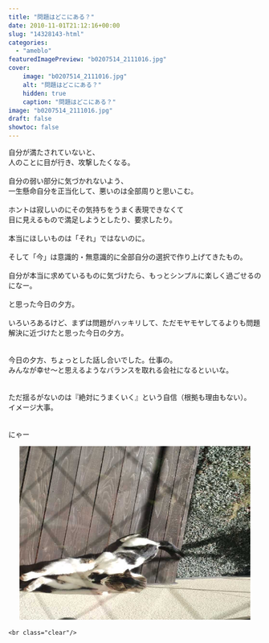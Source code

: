```yaml
---
title: "問題はどこにある？"
date: 2010-11-01T21:12:16+00:00
slug: "14328143-html"
categories:
  - "ameblo"
featuredImagePreview: "b0207514_2111016.jpg"
cover:
    image: "b0207514_2111016.jpg"
    alt: "問題はどこにある？"
    hidden: true
    caption: "問題はどこにある？"
image: "b0207514_2111016.jpg"
draft: false
showtoc: false
---
```

自分が満たされていないと、<br/>
人のことに目が行き、攻撃したくなる。<br/>
<br/>
自分の弱い部分に気づかれないよう、<br/>
一生懸命自分を正当化して、悪いのは全部周りと思いこむ。<br/>
<br/>
ホントは寂しいのにその気持ちをうまく表現できなくて<br/>
目に見えるもので満足しようとしたり、要求したり。<br/>
<br/>
本当にほしいものは「それ」ではないのに。<br/>
<br/>
そして「今」は意識的・無意識的に全部自分の選択で作り上げてきたもの。<br/>
<br/>
自分が本当に求めているものに気づけたら、もっとシンプルに楽しく過ごせるのになー。<br/>
<br/>
と思った今日の夕方。<br/>
<br/>
いろいろあるけど、まずは問題がハッキリして、ただモヤモヤしてるよりも問題解決に近づけたと思った今日の夕方。<br/>
<br/>
<br/>
今日の夕方、ちょっとした話し合いでした。仕事の。<br/>
みんなが幸せ～と思えるようなバランスを取れる会社になるといいな。<br/>
<br/>
<br/>
ただ揺るがないのは『絶対にうまくいく』という自信（根拠も理由もない）。<br/>
イメージ大事。<br/>
<br/>
<br/>
にゃー<br/>
<center><a href="b0207514_2111016.jpg" rel="nofollow"><img src="b0207514_2111016.jpg" alt="問題はどこにある？_b0207514_2111016.jpg" class="IMAGE_MID" height="345" width="460"/></a></center>

    <br class="clear"/>